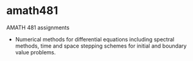 # amath481
AMATH 481 assignments
- Numerical methods for differential equations including spectral methods, time and space stepping schemes for initial and boundary value problems.
